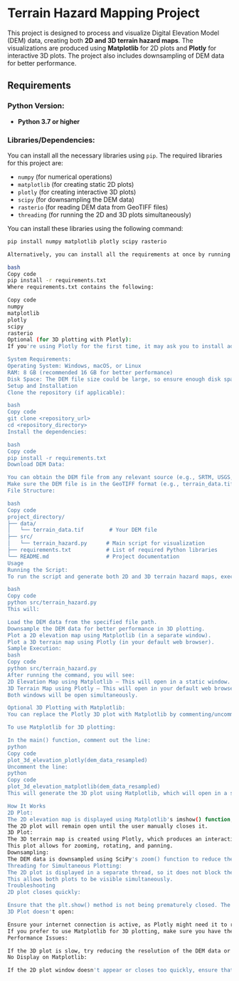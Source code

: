 # Terrain Hazard Mapping Project

This project is designed to process and visualize Digital Elevation Model (DEM) data, creating both **2D and 3D terrain hazard maps**. The visualizations are produced using **Matplotlib** for 2D plots and **Plotly** for interactive 3D plots. The project also includes downsampling of DEM data for better performance.

## Requirements

### Python Version:
- **Python 3.7 or higher**

### Libraries/Dependencies:

You can install all the necessary libraries using `pip`. The required libraries for this project are:

- `numpy` (for numerical operations)
- `matplotlib` (for creating static 2D plots)
- `plotly` (for creating interactive 3D plots)
- `scipy` (for downsampling the DEM data)
- `rasterio` (for reading DEM data from GeoTIFF files)
- `threading` (for running the 2D and 3D plots simultaneously)

You can install these libraries using the following command:

```bash
pip install numpy matplotlib plotly scipy rasterio

Alternatively, you can install all the requirements at once by running:

bash
Copy code
pip install -r requirements.txt
Where requirements.txt contains the following:

Copy code
numpy
matplotlib
plotly
scipy
rasterio
Optional (for 3D plotting with Plotly):
If you're using Plotly for the first time, it may ask you to install additional dependencies for rendering the plots in a browser. Ensure you have an internet connection as Plotly may need access to its cloud service.

System Requirements:
Operating System: Windows, macOS, or Linux
RAM: 8 GB (recommended 16 GB for better performance)
Disk Space: The DEM file size could be large, so ensure enough disk space is available (e.g., 100 MB or more for a single DEM).
Setup and Installation
Clone the repository (if applicable):

bash
Copy code
git clone <repository_url>
cd <repository_directory>
Install the dependencies:

bash
Copy code
pip install -r requirements.txt
Download DEM Data:

You can obtain the DEM file from any relevant source (e.g., SRTM, USGS, or other sources of DEM data).
Make sure the DEM file is in the GeoTIFF format (e.g., terrain_data.tif).
File Structure:

bash
Copy code
project_directory/
├── data/
│   └── terrain_data.tif        # Your DEM file
├── src/
│   └── terrain_hazard.py      # Main script for visualization
├── requirements.txt           # List of required Python libraries
└── README.md                  # Project documentation
Usage
Running the Script:
To run the script and generate both 2D and 3D terrain hazard maps, execute the following command in your terminal or command prompt:

bash
Copy code
python src/terrain_hazard.py
This will:

Load the DEM data from the specified file path.
Downsample the DEM data for better performance in 3D plotting.
Plot a 2D elevation map using Matplotlib (in a separate window).
Plot a 3D terrain map using Plotly (in your default web browser).
Sample Execution:
bash
Copy code
python src/terrain_hazard.py
After running the command, you will see:
2D Elevation Map using Matplotlib — This will open in a static window.
3D Terrain Map using Plotly — This will open in your default web browser and is interactive.
Both windows will be open simultaneously.

Optional 3D Plotting with Matplotlib:
You can replace the Plotly 3D plot with Matplotlib by commenting/uncommenting the respective function calls in the script.

To use Matplotlib for 3D plotting:

In the main() function, comment out the line:
python
Copy code
plot_3d_elevation_plotly(dem_data_resampled)
Uncomment the line:
python
Copy code
plot_3d_elevation_matplotlib(dem_data_resampled)
This will generate the 3D plot using Matplotlib, which will open in a separate window.

How It Works
2D Plot:
The 2D elevation map is displayed using Matplotlib's imshow() function, which renders the DEM data with a color map to represent elevation levels.
The 2D plot will remain open until the user manually closes it.
3D Plot:
The 3D terrain map is created using Plotly, which produces an interactive plot rendered in a web browser.
This plot allows for zooming, rotating, and panning.
Downsampling:
The DEM data is downsampled using SciPy's zoom() function to reduce the resolution, improving performance for 3D plotting. The downsampling factor can be adjusted (default is 0.05).
Threading for Simultaneous Plotting:
The 2D plot is displayed in a separate thread, so it does not block the 3D plot from being displayed in the browser.
This allows both plots to be visible simultaneously.
Troubleshooting
2D plot closes quickly:

Ensure that the plt.show() method is not being prematurely closed. The code is set to keep the plot open until manually closed.
3D Plot doesn't open:

Ensure your internet connection is active, as Plotly might need it to render the plot in the browser.
If you prefer to use Matplotlib for 3D plotting, make sure you have the necessary dependencies installed.
Performance Issues:

If the 3D plot is slow, try reducing the resolution of the DEM data or downsample it more aggressively. This will improve performance at the cost of less detail in the 3D plot.
No Display on Matplotlib:

If the 2D plot window doesn't appear or closes too quickly, ensure that you are not running the script inside an IDE that might close the window immediately after execution. Try running it from the command line instead.
